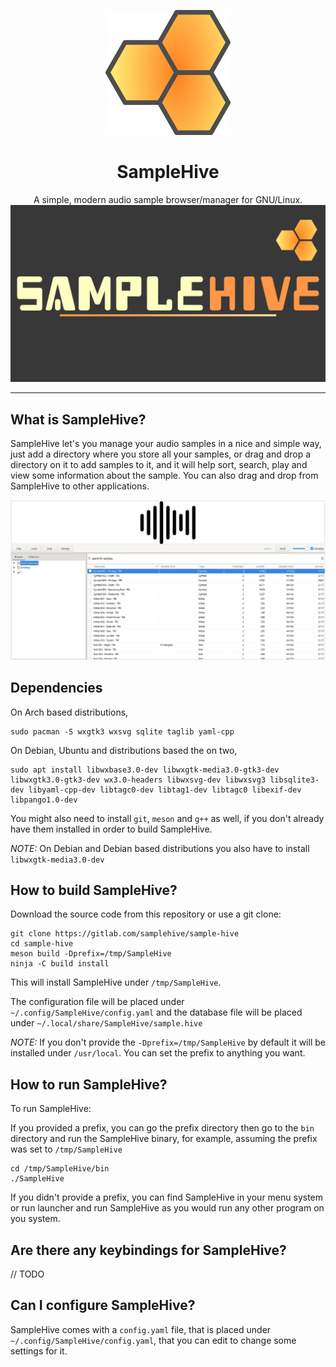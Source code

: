<p align="center">
    <img src="assets/icons/icon-hive_200x200.png" alt="sample-hive-icon" width="200" height="200">
</p>
<h1 align="center">SampleHive</h1>
<p align="center">
  A simple, modern audio sample browser/manager for GNU/Linux.
  <img src="assets/logo/logo-hive_1920x1080.png" alt="sample-hive-logo">
  <hr>
</p>

## What is SampleHive?

SampleHive let's you manage your audio samples in a nice and simple way, just add a directory where you store all your samples, or drag and drop a directory on it to add samples to it, and it will help sort, search, play and view some information about the sample. You can also drag and drop from SampleHive to other applications.

![Screenshot of SampleHive](assets/screenshots/screenshot-hive.png)

## Dependencies
On Arch based distributions,

```
sudo pacman -S wxgtk3 wxsvg sqlite taglib yaml-cpp
```

On Debian, Ubuntu and distributions based the on two,

```
sudo apt install libwxbase3.0-dev libwxgtk-media3.0-gtk3-dev libwxgtk3.0-gtk3-dev wx3.0-headers libwxsvg-dev libwxsvg3 libsqlite3-dev libyaml-cpp-dev libtagc0-dev libtag1-dev libtagc0 libexif-dev libpango1.0-dev
```

You might also need to install `git`, `meson` and `g++` as well, if you don't already have them installed in order to build SampleHive.

*NOTE:* On Debian and Debian based distributions you also have to install `libwxgtk-media3.0-dev`

## How to build SampleHive?

Download the source code from this repository or use a git clone:

```
git clone https://gitlab.com/samplehive/sample-hive
cd sample-hive
meson build -Dprefix=/tmp/SampleHive
ninja -C build install
```

This will install SampleHive under `/tmp/SampleHive`.

The configuration file will be placed under `~/.config/SampleHive/config.yaml` and the database file will be placed under `~/.local/share/SampleHive/sample.hive`

*NOTE:* If you don't provide the `-Dprefix=/tmp/SampleHive` by default it will be installed under `/usr/local`. You can set the prefix to anything you want.

## How to run SampleHive?

To run SampleHive:

If you provided a prefix, you can go the prefix directory then go to the `bin` directory and run the SampleHive binary, for example, assuming the prefix was set to `/tmp/SampleHive`

```
cd /tmp/SampleHive/bin
./SampleHive
```

If you didn't provide a prefix, you can find SampleHive in your menu system or run launcher and run SampleHive as you would run any other program on you system.

## Are there any keybindings for SampleHive?

// TODO

## Can I configure SampleHive?

SampleHive comes with a `config.yaml` file, that is placed under `~/.config/SampleHive/config.yaml`, that you can edit to change some settings for it.
